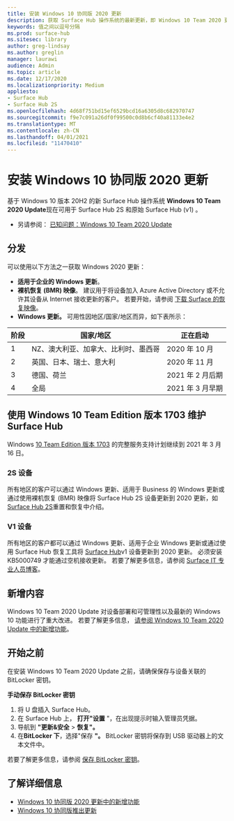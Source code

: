 ```yaml
---
title: 安装 Windows 10 协同版 2020 更新
description: 获取 Surface Hub 操作系统的最新更新，即 Windows 10 Team 2020 更新。
keywords: 值之间以逗号分隔
ms.prod: surface-hub
ms.sitesec: library
author: greg-lindsay
ms.author: greglin
manager: laurawi
audience: Admin
ms.topic: article
ms.date: 12/17/2020
ms.localizationpriority: Medium
appliesto:
- Surface Hub
- Surface Hub 2S
ms.openlocfilehash: 4d68f751bd15ef6529bcd16a6305d8c682970747
ms.sourcegitcommit: f9e7c091a26df0f99500c0d8b6cf40a81133e4e2
ms.translationtype: MT
ms.contentlocale: zh-CN
ms.lasthandoff: 04/01/2021
ms.locfileid: "11470410"
---
```

# <a name="install-windows-10-team-2020-update"></a>安装 Windows 10 协同版 2020 更新 

基于 Windows 10 版本 20H2 的新 Surface Hub 操作系统 **Windows 10 Team 2020 Update**现在可用于 Surface Hub 2S 和原始 Surface Hub (v1) 。 

- 另请参阅： [已知问题：Windows 10 Team 2020 Update](surface-hub-2020-team-update-known-issues.md)

## <a name="distribution"></a>分发

可以使用以下方法之一获取 Windows 2020 更新：

- **适用于企业的 Windows 更新**。
- **裸机恢复 (BMR) 映像**。 建议用于将设备加入 Azure Active Directory 或不允许其设备从 Internet 接收更新的客户。 若要开始，请参阅 [下载 Surface 的恢复映像](https://support.microsoft.com/surfacerecoveryimage)。
- **Windows 更新。** 可用性因地区/国家/地区而异，如下表所示：

| 阶段 | 国家/地区                         | 正在启动          |
| ----- | -------------------------------------- | ----------------- |
| 1     | NZ、澳大利亚、加拿大、比利时、墨西哥 | 2020 年 10 月  |
| 2     | 英国、日本、瑞士、意大利          | 2020 年 11 月 |
| 3     | 德国、荷兰                   | 2021 年 2 月后期 |
| 4     | 全局                                 | 2021 年 3 月早期 |

## <a name="servicing-surface-hubs-with-windows-10-team-edition-version-1703"></a>使用 Windows 10 Team Edition 版本 1703 维护 Surface Hub 

Windows [10 Team Edition 版本 1703](https://support.microsoft.com/topic/november-12-2019-kb4525245-os-build-15063-2172-dfc81b85-11a6-54ef-4370-11408193419f) 的完整服务支持计划继续到 2021 年 3 月 16 日。

### <a name="2s-devices"></a>2S 设备 

所有地区的客户可以通过 Windows 更新、适用于 Business 的 Windows 更新或通过使用裸机恢复 (BMR) 映像将 Surface Hub 2S 设备更新到 2020 更新，如 [Surface Hub 2S](surface-hub-2s-recover-reset.md)重置和恢复中介绍。

### <a name="v1-devices"></a>V1 设备 

所有地区的客户都可以通过 Windows 更新、适用于企业 Windows 更新或通过使用 Surface Hub 恢复工具将 [Surface Hub](surface-hub-recovery-tool.md)v1 设备更新到 2020 更新。 必须安装 KB5000749 才能通过空机接收更新。 若要了解更多信息，请参阅 [Surface IT 专业人员博客](https://techcommunity.microsoft.com/t5/surface-it-pro-blog/surface-hub-windows-10-team-2020-update-hub-v1-status/ba-p/2118371)。
 
## <a name="whats-new"></a>新增内容

Windows 10 Team 2020 Update 对设备部署和可管理性以及最新的 Windows 10 功能进行了重大改进。 若要了解更多信息， [请参阅 Windows 10 Team 2020 Update 中的新增功能](surface-hub-2020-update-whats-new.md)。
 
## <a name="before-you-begin"></a>开始之前

在安装 Windows 10 Team 2020 Update 之前，请确保保存与设备关联的 BitLocker 密钥。 

**手动保存 BitLocker 密钥**

1. 将 U 盘插入 Surface Hub。
2. 在 Surface Hub 上， **打开"设置** "，在出现提示时输入管理员凭据。
3. 导航到 **"更新&安全**  >  **恢复"。**
4. 在**BitLocker 下**，选择"保存 **"。** BitLocker 密钥将保存到 USB 驱动器上的文本文件中。

若要了解更多信息，请参阅 [保存 BitLocker 密钥](save-bitlocker-key-surface-hub.md)。

## <a name="learn-more"></a>了解详细信息

- [Windows 10 协同版 2020 更新中的新增功能](surface-hub-2020-update-whats-new.md)
- [Windows 10 协同版推出更新](https://techcommunity.microsoft.com/t5/surface-it-pro-blog/surface-hub-windows-10-team-2020-update-february-status/ba-p/2118369)
